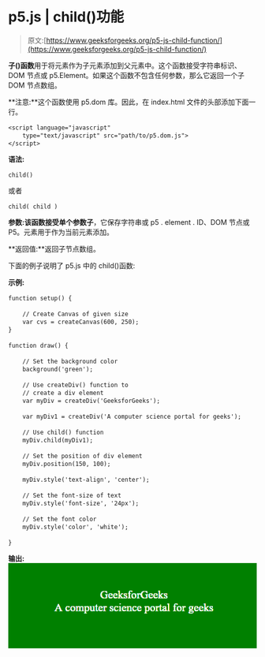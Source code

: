# p5.js | child()功能

> 原文:[https://www.geeksforgeeks.org/p5-js-child-function/](https://www.geeksforgeeks.org/p5-js-child-function/)

**子()函数**用于将元素作为子元素添加到父元素中。这个函数接受字符串标识、DOM 节点或 p5.Element。如果这个函数不包含任何参数，那么它返回一个子 DOM 节点数组。

**注意:**这个函数使用 p5.dom 库。因此，在 index.html 文件的头部添加下面一行。

```
<script language="javascript" 
    type="text/javascript" src="path/to/p5.dom.js">
</script>
```

**语法:**

```
child()
```

或者

```
child( child )
```

**参数:**该函数接受单个参数**子**，它保存字符串或 p5 . element . ID、DOM 节点或 P5。元素用于作为当前元素添加。

**返回值:**返回子节点数组。

下面的例子说明了 p5.js 中的 child()函数:

**示例:**

```
function setup() {  

    // Create Canvas of given size 
    var cvs = createCanvas(600, 250);
}

function draw() {

    // Set the background color
    background('green'); 

    // Use createDiv() function to
    // create a div element
    var myDiv = createDiv('GeeksforGeeks');

    var myDiv1 = createDiv('A computer science portal for geeks');

    // Use child() function
    myDiv.child(myDiv1);

    // Set the position of div element
    myDiv.position(150, 100);  

    myDiv.style('text-align', 'center');

    // Set the font-size of text
    myDiv.style('font-size', '24px');

    // Set the font color
    myDiv.style('color', 'white');

}
```

**输出:**
![](img/d068cfe3d48a007ff2f7e753065d53f0.png)